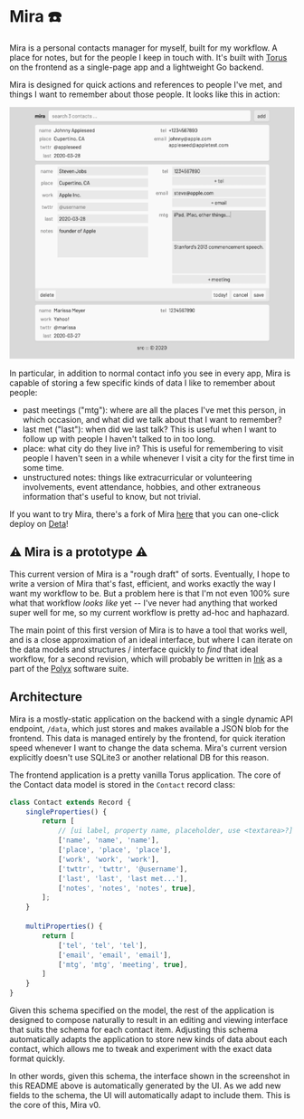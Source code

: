 # Mira ☎️

Mira is a personal contacts manager for myself, built for my workflow. A place for notes, but for the people I keep in touch with. It's built with [Torus](https://github.com/thesephist/torus) on the frontend as a single-page app and a lightweight Go backend.

Mira is designed for quick actions and references to people I've met, and things I want to remember about those people. It looks like this in action:

![Mira on desktop](screenshot.png)

In particular, in addition to normal contact info you see in every app, Mira is capable of storing a few specific kinds of data I like to remember about people:

- past meetings ("mtg"): where are all the places I've met this person, in which occasion, and what did we talk about that I want to remember?
- last met ("last"): when did we last talk? This is useful when I want to follow up with people I haven't talked to in too long.
- place: what city do they live in? This is useful for remembering to visit people I haven't seen in a while whenever I visit a city for the first time in some time.
- unstructured notes: things like extracurricular or volunteering involvements, event attendance, hobbies, and other extraneous information that's useful to know, but not trivial.

If you want to try Mira, there's a fork of Mira [here](https://github.com/abdelhai/mira) that you can one-click deploy on [Deta](https://www.deta.sh)!

## ⚠️ Mira is a prototype ⚠️

This current version of Mira is a "rough draft" of sorts. Eventually, I hope to write a version of Mira that's fast, efficient, and works exactly the way I want my workflow to be. But a problem here is that I'm not even 100% sure what that workflow _looks like_ yet -- I've never had anything that worked super well for me, so my current workflow is pretty ad-hoc and haphazard.

The main point of this first version of Mira is to have a tool that works well, and is a close approximation of an ideal interface, but where I can iterate on the data models and structures / interface quickly to _find_ that ideal workflow, for a second revision, which will probably be written in [Ink](https://github.com/thesephist/ink) as a part of the [Polyx](https://github.com/thesephist/polyx) software suite.

## Architecture

Mira is a mostly-static application on the backend with a single dynamic API endpoint, `/data`, which just stores and makes available a JSON blob for the frontend. This data is managed entirely by the frontend, for quick iteration speed whenever I want to change the data schema. Mira's current version explicitly doesn't use SQLite3 or another relational DB for this reason.

The frontend application is a pretty vanilla Torus application. The core of the Contact data model is stored in the `Contact` record class:

```js
class Contact extends Record {
    singleProperties() {
        return [
            // [ui label, property name, placeholder, use <textarea>?]
            ['name', 'name', 'name'],
            ['place', 'place', 'place'],
            ['work', 'work', 'work'],
            ['twttr', 'twttr', '@username'],
            ['last', 'last', 'last met...'],
            ['notes', 'notes', 'notes', true],
        ];
    }

    multiProperties() {
        return [
            ['tel', 'tel', 'tel'],
            ['email', 'email', 'email'],
            ['mtg', 'mtg', 'meeting', true],
        ]
    }
}
```

Given this schema specified on the model, the rest of the application is designed to compose naturally to result in an editing and viewing interface that suits the schema for each contact item. Adjusting this schema automatically adapts the application to store new kinds of data about each contact, which allows me to tweak and experiment with the exact data format quickly.

In other words, given this schema, the interface shown in the screenshot in this README above is automatically generated by the UI. As we add new fields to the schema, the UI will automatically adapt to include them. This is the core of this, Mira v0.
